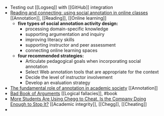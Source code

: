 - Testing out [[Logseq]] with [[GitHub]] integration
- [Reading and connecting: using social annotation in online classes](https://www.emerald.com/insight/content/doi/10.1108/ILS-04-2020-0117/full/html)
  [[Annotation]], [[Reading]], [[Online learning]]
	- **five types of social annotation activity design:**
		- processing domain-specific knowledge
		- supporting argumentation and inquiry
		- improving literacy skills
		- supporting instructor and peer assessment
		- connecting online learning spaces
	- **four recommended strategies:**
		- Articulate pedagogical goals when incorporating social annotation
		- Select Web annotation tools that are appropriate for the context
		- Decide the level of instructor involvement
		- Develop an evaluation strategy
- [The fundamental role of annotation in academic society](https://blogs.lse.ac.uk/impactofsocialsciences/2021/05/28/joining-the-great-conversation-the-fundamental-role-of-annotation-in-academic-society/)
  [[Annotation]]
- [Bad Book of Arguments](https://bookofbadarguments.com/)
  [[Logical fallacies]], #book
- [More Students Are Using Chegg to Cheat. Is the Company Doing Enough to Stop It?](https://www.edsurge.com/news/2021-02-23-more-students-are-using-chegg-to-cheat-is-the-company-doing-enough-to-stop-it) 
  [[Academic integrity]], [[Chegg]], [[Cheating]]
-
